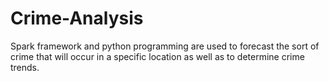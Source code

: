 # Crime-Analysis
Spark framework and python programming are used to forecast the sort of crime that will occur in a specific location as well as to determine crime trends.
